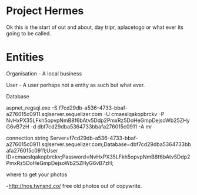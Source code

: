 Project Hermes
=============

Ok this is the start of out and about, day tripr, aplacetogo or what ever its going to be called.


Entities
=============

Organisation - A local business

User - A user perhaps not a entity as such but what ever.

Database



aspnet_regsql.exe -S f7cd29db-a536-4733-bbaf-a276015c0911.sqlserver.sequelizer.com -U cmaeslqakopbrckv -P NvHxPX35LFkh5opvpNmB8f6bAtv5Ddp2PmxRz5DoHeGmpDejsoWb25ZHyG6vB7zH -d dbf7cd29dba5364733bbafa276015c0911 -A mr


connection string 
Server=f7cd29db-a536-4733-bbaf-a276015c0911.sqlserver.sequelizer.com;Database=dbf7cd29dba5364733bbafa276015c0911;User ID=cmaeslqakopbrckv;Password=NvHxPX35LFkh5opvpNmB8f6bAtv5Ddp2PmxRz5DoHeGmpDejsoWb25ZHyG6vB7zH;


where to get your photos

-http://nos.twnsnd.co/ free old photos out of copywrite.

